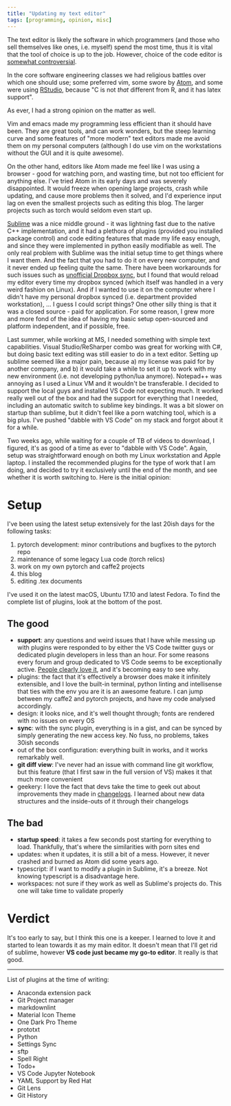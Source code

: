 ```yaml
---
title: "Updating my text editor"
tags: [programming, opinion, misc]
---
```


The text editor is likely the software in which programmers (and those who sell themselves like ones, i.e. myself) spend the most time,
thus it is vital that the tool of choice is up to the job. However, choice of the code editor is [somewhat controversial](https://xkcd.com/378/).

In the core software engineering classes we had religious battles over which one should use;
some preferred vim, some swore by [Atom](https://atom.io/), and some were using [RStudio](https://www.rstudio.com/), because "C is not _that_ different from R, and it has latex support".

As ever, I had a strong opinion on the matter as well.

Vim and emacs made my programming less efficient than it should have been. They are
great tools, and can work wonders, but the steep learning curve and some features of "more modern" text editors
made me avoid them on my personal computers (although I do use vim on the workstations without the GUI and it is quite awesome).

On the other hand, editors like Atom made me feel like I was using a browser - good for watching porn, and wasting time,
but not too efficient for anything else. I've tried Atom in its early days and was severely disappointed.
It would freeze when opening large projects, crash while updating, and cause more problems
then it solved, and I'd experience input lag on even the smallest projects such as editing this blog.
The larger projects such as torch would seldom even start up.

[Sublime](https://www.sublimetext.com/) was a nice middle ground - it was lightning fast due to the native C++ implementation, and it had a plethora of plugins (provided you
installed package control) and code editing features that made my life easy enough, and since they were implemented in python easily modifiable as well.
The only real problem with Sublime was the initial setup time to get things where I want them. And the fact that you had to do it on every new computer,
and it never ended up feeling quite the same. There have been workarounds for such issues such as [unofficial Dropbox sync](https://packagecontrol.io/docs/syncing), but I found that would reload my editor every time my dropbox synced (which itself was handled in a very weird fashion on Linux). And if I wanted to use it on the computer where I
didn't have my personal dropbox synced (i.e. department provided workstation), ... I guess I could script things?
One other silly thing is that it was a closed source - paid for application. For some reason, I grew more and more fond of the idea of having my basic
setup open-sourced and platform independent, and if possible, free.

Last summer, while working at MS, I needed something with simple text capabilities. Visual Studio/ReSharper combo was great for working with C#, but doing basic
text editing was still easier to do in a text editor. Setting up sublime seemed like a major pain, because a) my license was paid for by another company, and b) it would
take a while to set it up to work with my new environment (i.e. not developing python/lua anymore). Notepad++ was annoying as I used a Linux VM and it wouldn't be
transferable. I decided to support the local guys and installed VS Code not expecting much.
It worked really well out of the box and had the support for everything that I needed, including an automatic switch to sublime key bindings. It was a bit slower
on startup than sublime, but it didn't feel like a porn watching tool, which is a big plus. I've pushed "dabble with VS Code" on my stack and forgot about it for a while.

Two weeks ago, while waiting for a couple of TB of videos to download, I figured, it's as good of a time as ever to "dabble with VS Code". Again, setup was straightforward enough
on both my Linux workstation and Apple laptop. I installed the recommended plugins for the type of work that I am doing, and decided to try it exclusively until the end of the
month, and see whether it is worth switching to. Here is the initial opinion:

# Setup

I've been using the latest setup extensively for the last 20ish days for the following tasks:

1. pytorch development: minor contributions and bugfixes to the pytorch repo
2. maintenance of some legacy Lua code (torch relics)
3. work on my own pytorch and caffe2 projects
4. this blog
5. editing .tex documents

I've used it on the latest macOS, Ubuntu 17.10 and latest Fedora. To find the complete list of plugins, look at the bottom of the post.

## The good

- __support__: any questions and weird issues that I have while messing up with plugins were responded to by either the VS Code twitter guys or dedicated plugin developers in less than an hour. For some reasons every forum and group dedicated to VS Code seems to be exceptionally active. [People clearly love it](https://insights.stackoverflow.com/survey/2018#technology-most-popular-development-environments), and it's becoming easy to see why.
- plugins: the fact that it's effectively a browser does make it infinitely extensible, and I love the built-in terminal, python linting and intellisense that ties with the env you are it is an awesome feature. I can jump between my caffe2 and pytorch projects, and have my code analysed accordingly.
- design: it looks nice, and it's well thought through; fonts are rendered with no issues on every OS
- __sync__: with the sync plugin, everything is in a gist, and can be synced by simply generating the new access key. No fuss, no problems, takes 30ish seconds
- out of the box configuration: everything built in works, and it works remarkably well.
- __git diff view__: I've never had an issue with command line git workflow, but this feature (that I first saw in the full version of VS) makes it that much more convenient
- geekery: I love the fact that devs take the time to geek out about improvements they made in [changelogs](https://code.visualstudio.com/updates/v1_21). I learned about new data structures and the inside-outs of it through their changelogs

## The bad

- __startup speed__: it takes a few seconds post starting for everything to load. Thankfully, that's where the similarities with porn sites end
- updates: when it updates, it is still a bit of a mess. However, it never crashed and burned as Atom did some years ago.
- typescript: if I want to modify a plugin in Sublime, it's a breeze. Not knowing typescript is a disadvantage here.
- workspaces: not sure if they work as well as Sublime's projects do. This one will take time to validate properly

# Verdict

It's too early to say, but I think this one is a keeper.
I learned to love it and started to lean towards it as my main editor. It doesn't mean that I'll get rid of sublime, however
**VS code just became my go-to editor**. It really is that good.

---

List of plugins at the time of writing:

- Anaconda extension pack
- Git Project manager
- markdownlint
- Material Icon Theme
- One Dark Pro Theme
- prototxt
- Python
- Settings Sync
- sftp
- Spell Right
- Todo+
- VS Code Jupyter Notebook
- YAML Support by Red Hat
- Git Lens
- Git History